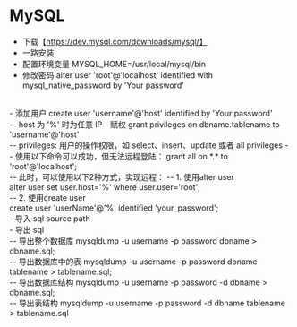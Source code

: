 # MySQL
- 下载【https://dev.mysql.com/downloads/mysql/】
- 一路安装
- 配置环境变量 MYSQL_HOME=/usr/local/mysql/bin
- 修改密码 
alter user 'root'@'localhost' identified with mysql_native_password by 'Your password'
<br>
- 添加用户 
create user 'username'@'host' identified by 'Your password' 
<br>
-- host 为 '%' 时为任意 IP
- 赋权 
grant privileges on dbname.tablename to 'username'@'host'
<br>
-- privileges: 用户的操作权限，如 select、insert、update 或者 all privileges
-- 使用以下命令可以成功，但无法远程登陆：
grant all on *.* to 'root'@'localhost';
<br>
-- 此时，可以使用以下2种方式，实现远程：
-- 1. 使用alter user
<br>
alter user set user.host='%' where user.user='root';
<br>
-- 2. 使用create user
<br>
create user 'userName'@'%' identified 'your_password';
<br>
- 导入 sql
source path
<br>
- 导出 sql
<br>
-- 导出整个数据库
mysqldump -u username -p password dbname > dbname.sql;
<br>
-- 导出数据库中的表
mysqldump -u username -p password dbname tablename > tablename.sql;
<br>
-- 导出数据库结构
mysqldump -u username -p password -d dbname > dbname.sql;
<br>
-- 导出表结构
mysqldump -u username -p password -d dbname tablename > tablename.sql
<br>
